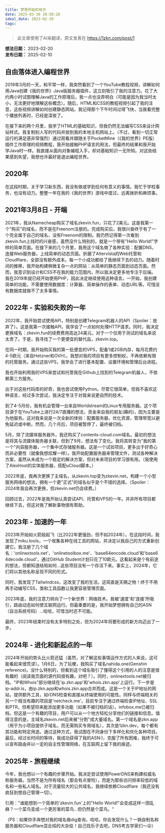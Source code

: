 ```yaml
---
title: 梦想开始的地方
date: 2025-03-30 10:50:28
ideal_date: 2023-02-20 
tags:
---
```


> 此文章使用了AI来翻译，原文发表在 https://1zkn.com/post/1

**想法日期：** 2023-02-20  
**发布日期：** 2025-02-10 

## 自由落体进入编程世界
2019年3月的一天，和平常一样，我突然看到了一个YouTube教程视频，讲解如何用Java创建《我的世界》Java版服务器插件，这立刻吸引了我的注意力。花了大约两小时试图理解Java的工作原理后，我一点也没弄明白（可能是因为我当时太小，无法更好地理解这些概念）。随后，HTML和CSS的教程视频引起了我的注意，这些视频讲解如何创建静态网站。我记得那个下午时间过得飞快，当我看完整个播放列表时，已经是深夜了。

在接下来的两个月里，我学了HTML的基础知识，但我仍然无法编写CSS来设计网站样式。我复制别人写的代码并放到我的本地主机网站上。（不过，看到一切正常运行的满足感非常强烈）通过观看并跟随关于PocketMine（《我的世界》PE版）插件工作原理的视频教程，我开始接触PHP语言的用法，但最终的结果和我开始学Java时一样。我直接从面向对象编程入手，却对基础知识一无所知。对这些结果感到失望，我想也许最好是退出编程世界。

## 2020年
在这段时期，关于学习新东西，我没有做或学到任何有意义的事情。我忙于学校事务，也没有动力。整整一年在我的《我的世界》游戏中度过，远离挫折和麻烦事。

## 2021年3月8日 - 开端
2021年，我从Namecheap购买了域名zkevin.fun，只花了2美元。这是我第一个"购买"的域名，而不是在Freenom注册的。完成购买后，我很兴奋终于有了一个完全属于自己的域名，没有Freenom的限制。我仍然记得第一次看到zkevin.fun上线时的兴奋感，虽然没什么特别的，就是一个带有"Hello World!"字样的简单页面。在接下来的几个月里，我用这个域名做了各种实验：配置DNS，连接Web服务器，上线简单的动态页面。折磨了Altervista的Web托管和Cloudflare，全部没有额外成本。每一个小成功都给了我继续下去的动力。随着时间的推移，我开始构建稍微复杂一点的网站：从简单的静态页面到动态页面。然而，我意识到设计和CSS不在我的能力范围内，所以我决定更多地专注于后端。我在2019年就已经开始使用PHP，因此决定继续使用这种语言。一开始，我创建简单的功能，不需要使用数据库：计算器、简单操作的表单、动态URL等。可惜没有数据库就做不了太多事情。

## 2022年 - 实验和失败的一年
2022年，我开始尝试使用API，特别是创建Telegram机器人的API（Spoiler：放弃了）。这是我第一次接触API，我学会了一点如何处理HTTP请求。同时，我决定更换域名：zkevin.fun的续费费用高达24美元，对于一个仅用于测试的域名来说太贵了。于是，我寻找了一个更便宜的替代品，zkevin.top。

在同一时期，我开始购买我的第一批便宜的VPS，配备1或2GB内存，每月花费约4-5欧元（来自Hetzner和OVH）。我想对我的项目有更多控制权，不再依赖有限的托管服务。通过这些VPS，我学会了进行基本配置、设置环境和管理后台进程。

我也开始利用我的VPS来尝试和托管我在Github上找到的Telegram机器人，不依赖第三方服务。

出于对这些代码库的好奇，我也尝试使用Python。尽管它很简单，但我不喜欢这种语言，经过多次尝试，我决定专注于对我来说更自然的技术。

到了4-5月份，我有机会管理一台来自Worldstream的Linux专用服务器。这个项目源于在YouTube上进行24/7直播的想法，资金来自我的朋友(薅的)，因为主要是为他服务。这对我来说是一次全新的体验：配置服务器，优化资源，管理带宽以避免延迟或中断。然而，几个月后，项目被暂停了，最终被归档。

5月，除了流媒体服务器外，我还购买了contents-cloud.com域名。最初的想法是将其与流媒体服务器关联，但到了9月，想法有了变化。我将其转变为"我的第一个"内容服务器，一个集中式存储服务器。这是一个试验项目，更多出于好奇心而非必要性（就像我想炫耀一样）。我开始配置服务器来管理文件，测试各种解决方案，虽然从未成为一个稳定的解决方案，但对未来项目的学习很有用。（我使用了AlexHost的实体服务器，搭配uCloud脚本。）

2022年底，我再次更换了主域名，从zkevin.top变为zkevin.net。构建一个小型服务网络的想法，拥有一个更"正式"的域名似乎是个不错的选择。（Spoiler：2024年我会再次更换，但zkevin.net仍会续费。）

回顾过去，2022年是我开始认真尝试API、托管和VPS的一年。并非所有项目都继续下去，但这对我了解新事物很有帮助。

## 2023年 - 加速的一年
2023年开始如火箭般起飞（比2022年更强劲，但不如2024年）。在这段时间，我发现了miku.tools，一个收集各种在线工具的网站，并决定以我自己的方式重新创建它。我注册了几个域名：'onlinextools.net'、'onlinetoolbox.me'、'base64encode.cloud'和'base64decode.cloud'，通过GitHub Student计划只花了10欧元。这看起来是个有前途的想法，但都知道结局如何...这些项目没有一个存活下来。事实上，2024年，它们将以其他名称呈现不同的形式。

同时，我发现了Tailwindcss，这改变了我的生活。这简直是天赐之物！终于不用再手动编写CSS，类和工具函数让我更容易管理页面。

2023年底，我的注意力转向了一个新世界：网络技术。我被'速度'和'连接'所吸引，路由动态如何使互联网运行。但最重要的是，我开始梦想拥有自己的ASN（自治系统号码）...哈哈，可惜当时还不可能。

最终，2023年结束时没有太多特别之处，但为2024年将要形成的新方向迈出了一步。

## 2024年 - 进化和新起点的一年
2024年开始的势头比火箭还猛（虽然，对了解这些事情运作方式的人来说，这可能看起来很荒谬）。1月6日，为了玩梗，我购买了域名nahida.one(Genshin reference)。没什么特别的，但看到这个域名吸引了懂得这个引用的人的注意是很有趣的（阅读我页面的源代码很有趣，对吧？）。同时，onlinextools.net被归档。"IP和Whois"部分继续在'ip.zkn.app'和'whois.zkn.app'上运行。下一步是ip-addr.is，由ip.zkn.app和whois.zkn.app合并而成。这是一个关于IP地址的网站，提供额外工具，如rDNS检查和直接从终端使用的可能性。同样与终端相关的另一个相当有趣的项目是'netcheck.me'。目前专注于通过终端检查IP地址、SSL和PTR，但希望将来能添加更多功能（如果不被归档的话）。infobox.me已被归档，但这是一个有趣的项目，用户可以从一个地方轻松分享他们的链接和信息。值得注意的是，主域名zkevin.net后来被"分割"成大量域名。第一个域名是zkn.app（用于为小项目提供子域名，而无需购买专用域名），其次是1zkn.dev，每个都有其功能和特定用途。通过这种方式，我试图在不同身份下多样化和优化各种项目。最后，经过长时间的等待，我成功获得了我的ASN:)，克服了所有困难，我终于可以宣布路由并以一定的自主性管理网络，在互联网上留下我的痕迹。

## 2025年 - 旅程继续
今年，我也想以一个有趣的步骤开始。我决定尝试使用PowerDNS来构建权威名称服务器。当然不是为所有域名（那会有点冒险），而是为那些访问频率较低的域名和一些私人域名。对于流量较大的公共域名，我继续依赖Cloudflare（我还没有疯狂到想自己管理一切）。

引用："谁能想到一个简单的'zkevin.fun'上的"Hello World!"会变成这样一团乱麻？一个菜鸟变成一个更厉害的菜鸟...但仍然是个菜鸟。"

（PS：如果你手痒想对我的域名做dig查询，哈哈，你会发现什么？一锅自制名称服务器和Cloudflare混合炖的大杂烩！自己找乐子去吧，DNS考古学家们～😜）